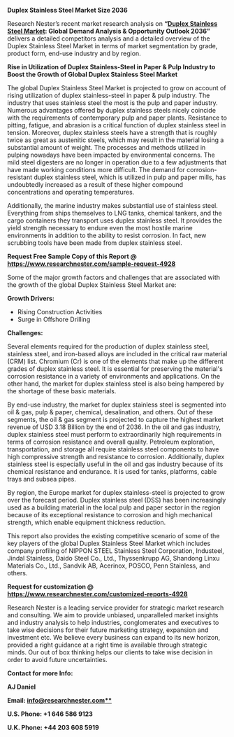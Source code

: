 ﻿**Duplex Stainless Steel Market Size 2036**

Research Nester’s recent market research analysis on **“[Duplex Stainless Steel Market](https://www.researchnester.com/reports/duplex-stainless-steel-market/4928): Global Demand Analysis & Opportunity Outlook 2036”** delivers a detailed competitors analysis and a detailed overview of the Duplex Stainless Steel Market in terms of market segmentation by grade, product form, end-use industry and by region. 

**Rise in Utilization of Duplex Stainless-Steel in Paper & Pulp Industry to Boost the Growth of Global Duplex Stainless Steel Market** 

The global Duplex Stainless Steel Market is projected to grow on account of rising utilization of duplex stainless-steel in paper & pulp industry. The industry that uses stainless steel the most is the pulp and paper industry. Numerous advantages offered by duplex stainless steels nicely coincide with the requirements of contemporary pulp and paper plants. Resistance to pitting, fatigue, and abrasion is a critical function of duplex stainless steel in tension. Moreover, duplex stainless steels have a strength that is roughly twice as great as austenitic steels, which may result in the material losing a substantial amount of weight. The processes and methods utilized in pulping nowadays have been impacted by environmental concerns. The mild steel digesters are no longer in operation due to a few adjustments that have made working conditions more difficult. The demand for corrosion-resistant duplex stainless steel, which is utilized in pulp and paper mills, has undoubtedly increased as a result of these higher compound concentrations and operating temperatures.  

Additionally, the marine industry makes substantial use of stainless steel. Everything from ships themselves to LNG tanks, chemical tankers, and the cargo containers they transport uses duplex stainless steel. It provides the yield strength necessary to endure even the most hostile marine environments in addition to the ability to resist corrosion. In fact, new scrubbing tools have been made from duplex stainless steel. 

**Request Free Sample Copy of this Report @ <https://www.researchnester.com/sample-request-4928>** 

Some of the major growth factors and challenges that are associated with the growth of the global Duplex Stainless Steel Market are: 

**Growth Drivers:**

- Rising Construction Activities 
- Surge in Offshore Drilling 

**Challenges:**

Several elements required for the production of duplex stainless steel, stainless steel, and iron-based alloys are included in the critical raw material (CRM) list. Chromium (Cr) is one of the elements that make up the different grades of duplex stainless steel. It is essential for preserving the material's corrosion resistance in a variety of environments and applications. On the other hand, the market for duplex stainless steel is also being hampered by the shortage of these basic materials. 

By end-use industry, the market for duplex stainless steel is segmented into oil & gas, pulp & paper, chemical, desalination, and others. Out of these segments, the oil & gas segment is projected to capture the highest market revenue of USD 3.18 Billion by the end of 2036. In the oil and gas industry, duplex stainless steel must perform to extraordinarily high requirements in terms of corrosion resistance and overall quality. Petroleum exploration, transportation, and storage all require stainless steel components to have high compressive strength and resistance to corrosion. Additionally, duplex stainless steel is especially useful in the oil and gas industry because of its chemical resistance and endurance. It is used for tanks, platforms, cable trays and subsea pipes. 

By region, the Europe market for duplex stainless-steel is projected to grow over the forecast period. Duplex stainless steel (DSS) has been increasingly used as a building material in the local pulp and paper sector in the region because of its exceptional resistance to corrosion and high mechanical strength, which enable equipment thickness reduction. 

This report also provides the existing competitive scenario of some of the key players of the global Duplex Stainless Steel Market which includes company profiling of NIPPON STEEL Stainless Steel Corporation, Industeel, Jindal Stainless, Daido Steel Co., Ltd., Thyssenkrupp AG, Shandong Linxu Materials Co., Ltd., Sandvik AB, Acerinox, POSCO, Penn Stainless, and others. 

**Request for customization @ <https://www.researchnester.com/customized-reports-4928>**  

Research Nester is a leading service provider for strategic market research and consulting. We aim to provide unbiased, unparalleled market insights and industry analysis to help industries, conglomerates and executives to take wise decisions for their future marketing strategy, expansion and investment etc. We believe every business can expand to its new horizon, provided a right guidance at a right time is available through strategic minds. Our out of box thinking helps our clients to take wise decision in order to avoid future uncertainties.

**Contact for more Info:**

**AJ Daniel**

**Email: [info@researchnester.com**](mailto:info@researchnester.com)**

**U.S. Phone: +1 646 586 9123** 

**U.K. Phone: +44 203 608 5919**
